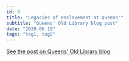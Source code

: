 ```yaml
---
id: 0
title: "Legacies of enslavement at Queens'"
subtitle: "Queens' Old Library blog post"
date: "2020.06.19"
tags: "tag1, tag2"
---
```


[See the post on Queens' Old Library blog](https://queenslib.wordpress.com/2020/06/19/legacies-of-enslavement-at-queens/)
